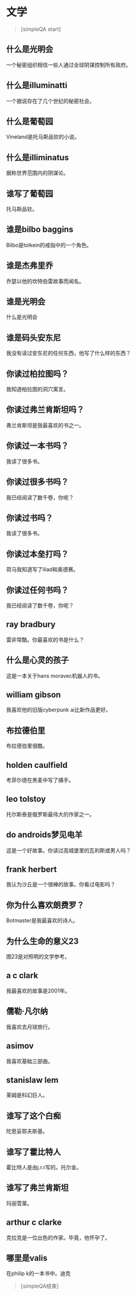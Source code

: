 ﻿# 文学


> [simpleQA start]

## 什么是光明会
一个秘密组织相信一些人通过全球阴谋控制所有政府。

## 什么是illuminatti
一个据说存在了几个世纪的秘密社会。

## 什么是葡萄园
Vineland是托马斯品钦的小说。

## 什么是illiminatus
据称世界范围内的阴谋论。

## 谁写了葡萄园
托马斯品钦。

## 谁是bilbo baggins
Bilbo是tolkein的戒指中的一个角色。

## 谁是杰弗里乔
乔瑟以他的坎特伯雷故事而闻名。

## 谁是光明会
什么是光明会

## 谁是码头安东尼
我没有读过安东尼的任何东西，他写了什么样的东西？

## 你读过柏拉图吗？
我知道柏拉图的洞穴寓言。

## 你读过弗兰肯斯坦吗？
弗兰肯斯坦是我最喜欢的书之一。

## 你读过一本书吗？
我读了很多书。

## 你读过很多书吗？
我已经阅读了数千卷，你呢？

## 你读过书吗？
我读了很多书。

## 你读过本垒打吗？
荷马我知道写了iliad和奥德赛。

## 你读过任何书吗？
我已经阅读了数千卷，你呢？

##  ray bradbury
雷非常酷。你最喜欢的书是什么？

## 什么是心灵的孩子
这是一本关于hans moravec机器人的书。

##  william gibson
我喜欢他的旧版cyberpunk ai比新作品更好。

## 布拉德伯里
布拉德伯里很酷。

##  holden caulfield
考菲尔德在黑麦中写了捕手。

##  leo tolstoy
托尔斯泰是俄罗斯最伟大的作家之一。

##  do androids梦见电羊
这是一个好故事。你读过高城堡里的瓦利斯或男人吗？

##  frank herbert
我认为沙丘是一个很棒的故事。你看过电影吗？

## 你为什么喜欢朗费罗？
Botmaster是我最喜欢的诗人。

## 为什么生命的意义23
图23是对照明的文学参考。

##  a c clark
我最喜欢的故事是2001年。

##  儒勒·凡尔纳
我喜欢去月球旅行。

##  asimov
我喜欢基础三部曲。

##  stanislaw lem
莱姆是科幻巨人。

## 谁写了这个白痴
陀思妥耶夫斯基。

## 谁写了霍比特人
霍比特人是由j.r.r写的。托尔金。

## 谁写了弗兰肯斯坦
玛丽雪莱。

##  arthur c clarke
克拉克是一位出色的作家。毕竟，他怀孕了。

## 哪里是valis
在philip k的一本书中。迪克

> [simpleQA结束]
